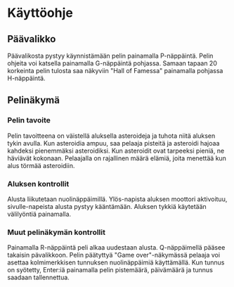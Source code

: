 # Käyttöohje

## Päävalikko
Päävalikosta pystyy käynnistämään pelin painamalla P-näppäintä. Pelin ohjeita voi katsella painamalla G-näppäintä pohjassa. Samaan tapaan 20 korkeinta pelin tulosta saa näkyviin "Hall of Famessa" painamalla pohjassa H-näppäintä.

## Pelinäkymä

### Pelin tavoite
Pelin tavoitteena on väistellä aluksella asteroideja ja tuhota niitä aluksen tykin avulla. Kun asteroidia ampuu, saa pelaaja pisteitä ja asteroidi hajoaa kahdeksi pienemmäksi asteroidiksi. Kun asteroidit ovat tarpeeksi pieniä, ne häviävät kokonaan. Pelaajalla on rajallinen määrä elämiä, joita menettää kun alus törmää asteroidiin.

### Aluksen kontrollit
Alusta liikutetaan nuolinäppäimillä. Ylös-napista aluksen moottori aktivoituu, sivulle-napeista alusta pystyy kääntämään. Aluksen tykkiä käytetään välilyöntiä painamalla.

### Muut pelinäkymän kontrollit
Painamalla R-näppäintä peli alkaa uudestaan alusta. Q-näppäimellä pääsee takaisin pävalikkoon. Pelin päätyttyä "Game over"-näkymässä pelaaja voi asettaa kolmimerkkisen tunnuksen nuolinäppäimiä käyttämällä. Kun tunnus on syötetty, Enter:iä painamalla pelin pistemäärä, päivämäärä ja tunnus saadaan tallennettua.
